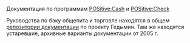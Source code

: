 Документация по программам [POSitive:Cash](http://gsbelarus.com/pw/front-page/solutions/logistic/retail-pos/) и [POSitive:Check](http://gsbelarus.com/pw/front-page/solutions/catering/restaurant-front/)

Руководства по бэку общепита и торговле находятся в общем [репозитории документации](https://github.com/gsbelarus/gedemin-doc) по проекту Гедымин. Там же находятся устаревшие, архивные варианты документации от 2005 г.
